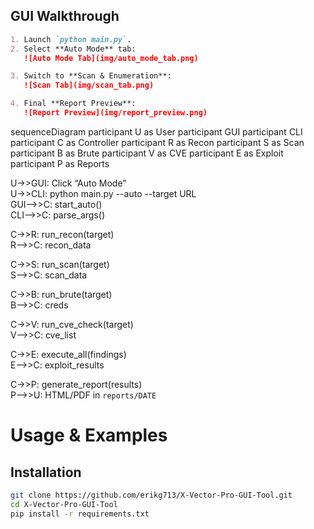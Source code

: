 ## GUI Walkthrough
```markdown
1. Launch `python main.py`.  
2. Select **Auto Mode** tab:  
   ![Auto Mode Tab](img/auto_mode_tab.png)

3. Switch to **Scan & Enumeration**:  
   ![Scan Tab](img/scan_tab.png)

4. Final **Report Preview**:  
   ![Report Preview](img/report_preview.png)
```
sequenceDiagram
  participant U as User
  participant GUI
  participant CLI
  participant C as Controller
  participant R as Recon
  participant S as Scan
  participant B as Brute
  participant V as CVE
  participant E as Exploit
  participant P as Reports

  U->>GUI: Click “Auto Mode”  
  U->>CLI: python main.py --auto --target URL  
  GUI-->>C: start_auto()  
  CLI-->>C: parse_args()  

  C->>R: run_recon(target)  
  R-->>C: recon_data  

  C->>S: run_scan(target)  
  S-->>C: scan_data  

  C->>B: run_brute(target)  
  B-->>C: creds  

  C->>V: run_cve_check(target)  
  V-->>C: cve_list  

  C->>E: execute_all(findings)  
  E-->>C: exploit_results  

  C->>P: generate_report(results)  
  P-->>U: HTML/PDF in `reports/DATE`

# Usage & Examples

## Installation

```bash
git clone https://github.com/erikg713/X-Vector-Pro-GUI-Tool.git
cd X-Vector-Pro-GUI-Tool
pip install -r requirements.txt

